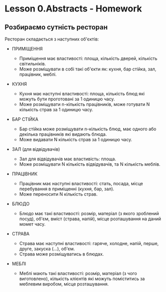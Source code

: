 Lesson 0.Abstracts - Homework
==============================
Розбираємо сутність ресторан
------------------------------------------
Ресторан складається з наступних об'єктів:

- ПРИМІЩЕННЯ
  * Приміщення має властивості: площа, кількість дверей, кількість світильніків.
  * Може розміщувати в собі такі об'єкти як: кухня, бар стійка, зал, працівник, меблі.

- КУХНЯ
  * Кухня має наступні властивості: площа, кількість блюд які можуть бути проготовані за 1 одиницю часу.
  * Може розміщувати n-кількість працівників, може готувати N кількість страв за 1 одиницю часу.

- БАР СТІЙКА
  * Бар стійка може розміщувати n-кількість блюд, має одного або декілька працівників які видають блюда.
  * Може видавати N кількість страв за 1 одиницю часу.

- ЗАЛ (для відвідувачів)
  * Зал для відвідувачів має властивість: площа.
  * Може розміщувати N кількість відвідувачів, та N кількість меблів.

- ПРАЦІВНИК
  * Працівник має наступні властивості: стать, посада, місце перебування в приміщенні (кухня, бар, зал).
  * Може переносити N кількість страв.

- БЛЮДО
  * Блюдо має такі властивості: розмір, матеріал (з якого зроблений посуд), об'єм, вміст (страва, напій), місце розташування на даний момет часу.

- СТРАВА
  * Страва має наступні властивості: гаряче, холодне, напій, перше, друге, закуска (...), об'єм.
  * Страва може розміщуватись в блюдах.

- МЕБЛІ
  * Меблі мають такі властивості: розмір, матеріал (з чого виготовлено), кількість клієнтів які можуть поміститись за меблевим виробом, місце розташування.